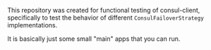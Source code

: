 This repository was created for functional testing of consul-client, specifically to test the behavior of different `ConsulFailoverStrategy` implementations.

It is basically just some small "main" apps that you can run.
